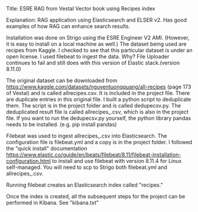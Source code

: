 Title: ESRE RAG from Vestal Vector book using Recipes index

Explanation:  RAG application using Elasticsearch and ELSER v2. Has good examples of how RAG can enhance search results.

Installation was done on Strigo using the ESRE Engineer V2 AMI. (However, it is easy to install on a local machine as well.)
The dataset being used are recipes from Kaggle. I checked to see that this particular dataset is under an open license. 
I used filebeat to ingest the data. Why? File Uploader continues to fail and still does with this version of Elastic stack.(version 8.11.0)

The original dataset can be downloaded from https://www.kaggle.com/datasets/nguyentuongquang/all-recipes
(page 173 of Vestal) and is called allrecipes.csv. It is included in the project file.
There are duplicate entries in this original file. I built a python script to deduplicate them.
The script is in the project folder and is called dedupecsv.py.  The deduplicated result file is called allrecipes_.csv, which is also in the project file.
If you want to run the dedupecsv.py yourself, the python library pandas needs to be installed. (e.g. pip install pandas)

Filebeat was used to ingest allrecipes_.csv into Elasticsearch. The configuration file is filebeat.yml and a copy is in the project folder. I followed the "quick install" documentation https://www.elastic.co/guide/en/beats/filebeat/8.11/filebeat-installation-configuration.html to install and use filebeat with version 8.11.4 for Linux self-managed. 
You will need to scp to Strigo both filebeat.yml and allrecipes_.csv.

Running filebeat creates an Elasticsearch index called "recipes."

Once the index is created, all the subsequent steps for the project can be performed in Kibana. See "kibana.txt"







